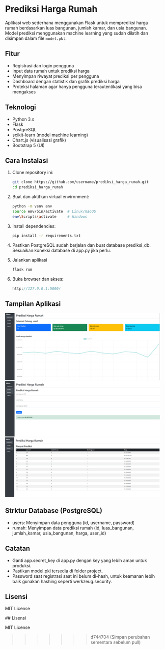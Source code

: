 # Prediksi Harga Rumah

Aplikasi web sederhana menggunakan Flask untuk memprediksi harga rumah berdasarkan luas bangunan, jumlah kamar, dan usia bangunan. Model prediksi menggunakan machine learning yang sudah dilatih dan disimpan dalam file `model.pkl`.

## Fitur

- Registrasi dan login pengguna
- Input data rumah untuk prediksi harga
- Menyimpan riwayat prediksi per pengguna
- Dashboard dengan statistik dan grafik prediksi harga
- Proteksi halaman agar hanya pengguna terautentikasi yang bisa mengakses

## Teknologi

- Python 3.x
- Flask
- PostgreSQL
- scikit-learn (model machine learning)
- Chart.js (visualisasi grafik)
- Bootstrap 5 (UI)

## Cara Instalasi

1. Clone repository ini:

   ```bash
   git clone https://github.com/username/prediksi_harga_rumah.git
   cd prediksi_harga_rumah
   ```

2. Buat dan aktifkan virtual environment:

   ```bash
   python -m venv env
   source env/bin/activate  # Linux/macOS
   env\Scripts\activate     # Windows
   ```

3. Install dependencies:

   ```bash
   pip install -r requirements.txt
   ```

4. Pastikan PostgreSQL sudah berjalan dan buat database prediksi_db. Sesuaikan koneksi database di app.py jika perlu.

5. Jalankan aplikasi
   ```bash
   flask run
   ```
6. Buka browser dan akses:
   ```cpp
   http://127.0.0.1:5000/
   ```
## Tampilan Aplikasi
![Tampilan Aplikasi](images/dashboard.png)
![Tampilan Aplikasi](images/prediksi.png)
![Tampilan Aplikasi](images/history.png)

## Strktur Database (PostgreSQL)
   - users: Menyimpan data pengguna (id, username, password)
   - rumah: Menyimpan data prediksi rumah (id, luas_bangunan, jumlah_kamar, usia_bangunan, harga, user_id)

## Catatan
   - Ganti app.secret_key di app.py dengan key yang lebih aman untuk produksi.
   - Pastikan model.pkl tersedia di folder project.
   - Password saat registrasi saat ini belum di-hash, untuk keamanan lebih baik gunakan hashing seperti werkzeug.security.

## Lisensi
MIT License



\## Lisensi

MIT License

>>>>>>> d744704 (Simpan perubahan sementara sebelum pull)
